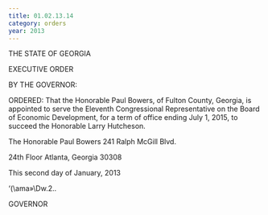 ```yaml
---
title: 01.02.13.14
category: orders
year: 2013
---
```

 

THE STATE OF GEORGIA

EXECUTIVE ORDER

BY THE GOVERNOR:

ORDERED: That the Honorable Paul Bowers, of Fulton County, Georgia, is
appointed to serve the Eleventh Congressional Representative on
the Board of Economic Development, for a term of office ending
July 1, 2015, to succeed the Honorable Larry Hutcheson.

The Honorable Paul Bowers
241 Ralph McGill Blvd.

24th Floor
Atlanta, Georgia 30308

This second day of January, 2013

‘(\ama»\Dw.2..

GOVERNOR

